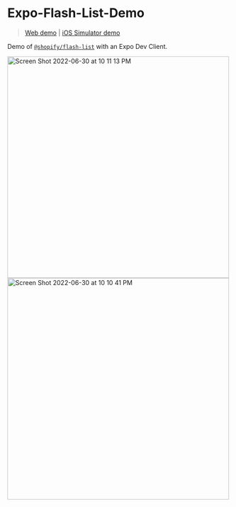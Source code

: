 # Expo-Flash-List-Demo

> [Web demo](https://flashlist.netlify.app) | [iOS Simulator demo](https://github.com/EvanBacon/Expo-Flash-List-Demo/releases/tag/1.0.0)

Demo of [`@shopify/flash-list`](https://github.com/shopify/flash-list) with an Expo Dev Client.


<div>

<img height="500" alt="Screen Shot 2022-06-30 at 10 11 13 PM" src="https://user-images.githubusercontent.com/9664363/176769030-9569ad72-e88e-44f7-b7ae-85e2cbd0b6a7.png">

<img height="500" alt="Screen Shot 2022-06-30 at 10 10 41 PM" src="https://user-images.githubusercontent.com/9664363/176768940-fec9d5a8-6fab-4e10-8310-7fa5f4c0e973.png">

</div>
